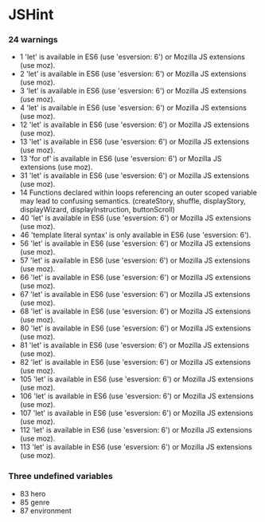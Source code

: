 # JSHint
### 24 warnings
- 1	'let' is available in ES6 (use 'esversion: 6') or Mozilla JS extensions (use moz).
- 2	'let' is available in ES6 (use 'esversion: 6') or Mozilla JS extensions (use moz).
- 3	'let' is available in ES6 (use 'esversion: 6') or Mozilla JS extensions (use moz).
- 4	'let' is available in ES6 (use 'esversion: 6') or Mozilla JS extensions (use moz).
- 12	'let' is available in ES6 (use 'esversion: 6') or Mozilla JS extensions (use moz).
- 13	'let' is available in ES6 (use 'esversion: 6') or Mozilla JS extensions (use moz).
- 13	'for of' is available in ES6 (use 'esversion: 6') or Mozilla JS extensions (use moz).
- 31	'let' is available in ES6 (use 'esversion: 6') or Mozilla JS extensions (use moz).
- 14	Functions declared within loops referencing an outer scoped variable may lead to confusing semantics. (createStory, shuffle, displayStory, displayWizard, displayInstruction, buttonScroll)
- 40	'let' is available in ES6 (use 'esversion: 6') or Mozilla JS extensions (use moz).
- 46	'template literal syntax' is only available in ES6 (use 'esversion: 6').
- 56	'let' is available in ES6 (use 'esversion: 6') or Mozilla JS extensions (use moz).
- 57	'let' is available in ES6 (use 'esversion: 6') or Mozilla JS extensions (use moz).
- 66	'let' is available in ES6 (use 'esversion: 6') or Mozilla JS extensions (use moz).
- 67	'let' is available in ES6 (use 'esversion: 6') or Mozilla JS extensions (use moz).
- 68	'let' is available in ES6 (use 'esversion: 6') or Mozilla JS extensions (use moz).
- 80	'let' is available in ES6 (use 'esversion: 6') or Mozilla JS extensions (use moz).
- 81	'let' is available in ES6 (use 'esversion: 6') or Mozilla JS extensions (use moz).
- 82	'let' is available in ES6 (use 'esversion: 6') or Mozilla JS extensions (use moz).
- 105	'let' is available in ES6 (use 'esversion: 6') or Mozilla JS extensions (use moz).
- 106	'let' is available in ES6 (use 'esversion: 6') or Mozilla JS extensions (use moz).
- 107	'let' is available in ES6 (use 'esversion: 6') or Mozilla JS extensions (use moz).
- 112	'let' is available in ES6 (use 'esversion: 6') or Mozilla JS extensions (use moz).
- 113	'let' is available in ES6 (use 'esversion: 6') or Mozilla JS extensions (use moz).
### Three undefined variables
- 83	hero
- 85	genre
- 87	environment
